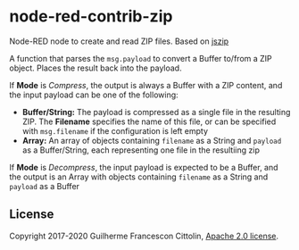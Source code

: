 # node-red-contrib-zip

Node-RED node to create and read ZIP files. Based on [jszip](https://github.com/Stuk/jszip)

A function that parses the `msg.payload` to convert a Buffer to/from a ZIP object. 
Places the result back into the payload.

If **Mode** is *Compress*, the output is always a Buffer with a ZIP content, and the input 
payload can be one of the following:


* **Buffer/String:** The payload is compressed as a single file in the resulting ZIP. The **Filename** 
specifies the name of this file, or can be specified with `msg.filename` if the configuration is left empty
* **Array:** An array of objects containing `filename` as a String and `payload` as 
a Buffer/String, each representing one file in the resultiing zip

If **Mode** is *Decompress*, the input payload is expected to be a Buffer, and the output is an Array with
objects containing `filename` as a String and `payload` as a Buffer


## License

Copyright 2017-2020 Guilherme Francescon Cittolin, [Apache 2.0 license](LICENSE).